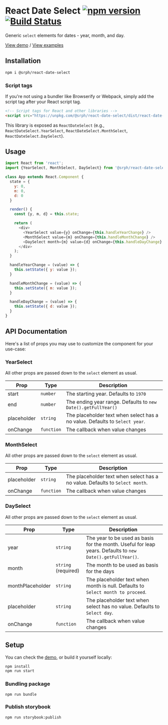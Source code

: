 # React Date Select [![npm version](https://img.shields.io/npm/v/@srph/react-date-select.svg?style=flat-square)](https://npmjs.com/packages/@srph/react-date-select) [![Build Status](https://img.shields.io/travis/srph/react-date-select.svg?style=flat-square)](https://travis-ci.org/srph/react-date-select?branch=master)
Generic `select` elements for dates - year, month, and day.

[View demo](https://chairman-silences-84025.netlify.com) / [View examples](storybook)

## Installation
```bash
npm i @srph/react-date-select
```

### Script tags
If you're not using a bundler like Browserify or Webpack, simply add the script tag after your React script tag.

```html
<!-- Script tags for React and other libraries -->
<script src="https://unpkg.com/@srph/react-date-select/dist/react-date-select.min.js"></script>
```

This library is exposed as `ReactDateSelect` (e.g., `ReactDateSelect.YearSelect`, `ReactDateSelect.MonthSelect`, `ReactDateSelect.DaySelect`).

## Usage
```js
import React from 'react';
import {YearSelect, MonthSelect, DaySelect} from '@srph/react-date-select';

class App extends React.Component {
  state = {
    y: 0,
    m: 0,
    d: 0
  }

  render() {
    const {y, m, d} = this.state;

    return (
      <div>
        <YearSelect value={y} onChange={this.handleYearChange} />
        <MonthSelect value={m} onChange={this.handleMonthChange} />
        <DaySelect month={m} value={d} onChange={this.handleDayChange} />
      </div>
    );
  }

  handleYearChange = (value) => {
    this.setState({ y: value });
  }

  handleMonthChange = (value) => {
    this.setState({ m: value });
  }

  handleDayChange = (value) => {
    this.setState({ d: value });
  }
}
```

## API Documentation
Here's a list of props you may use to customize the component for your use-case:

### YearSelect

All other props are passed down to the `select` element as usual.

| Prop  | Type | Description |
| ----- | ---- | ----------- |
| start | `number` | The starting year. Defaults to `1970` |
| end | `number` | The ending year range. Defaults to `new Date().getFullYear()` |
| placeholder | `string` | The placeholder text when select has a no value. Defaults to `Select year`. |
| onChange | `function` | The callback when value changes |

### MonthSelect

All other props are passed down to the `select` element as usual.

| Prop  | Type | Description |
| ----- | ---- | ----------- |
| placeholder | `string` | The placeholder text when select has a no value. Defaults to `Select month`. |
| onChange | `function` | The callback when value changes |

### DaySelect

All other props are passed down to the `select` element as usual.

| Prop  | Type | Description |
| ----- | ---- | ----------- |
| year | `string` | The year to be used as basis for the month. Useful for leap years. Defaults to `new Date().getFullYear()`. |
| month | `string` (required) | The month to be used as basis for the days |
| monthPlaceholder | `string` | The placeholder text when month is null. Defaults to `Select month to proceed`. |
| placeholder | `string` | The placeholder text when select has no value. Defaults to `Select day`. |
| onChange | `function` | The callback when value changes |

## Setup
You can check the [demo](https://chairman-silences-84025.netlify.com), or build it yourself locally:
```bash
npm install
npm run start
```

### Bundling package
```
npm run bundle
```

### Publish storybook
```
npm run storybook:publish
```
